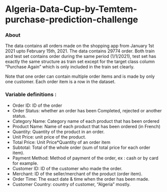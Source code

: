 # Algeria-Data-Cup-by-Temtem-purchase-prediction-challenge
### About
The data contains all orders made on the shopping app from January 1st 2021 upto February 15th, 2021. The data contains 29774 order. Both train and test set contains order during the same period (1/1/2021), test set has exactly the same structure as train set except for the target class column “Purchase Again” which is only included in the train set clearly.

Note that one order can contain multiple order items and is made by only one customer. Each order item is a row in the dataset.

### Variable definitions :

- Order ID: ID of the order
- Order Status: whether an order has been Completed, rejected or another status.
- Category Name: Category name of each product that has been ordered
- Product Name: Name of each product that has been ordered (in French)
- Quantity: Quantity of the product in an order.
- Unit Price: unit price of the product.
- Total Price: Unit Price*Quantity of an order item
- Subtotal: Total of the whole order (sum of total price for each order item).
- Payment Method: Method of payment of the order, ex : cash or by card for example.
- Customer ID: ID of the customer who made the order.
- Merchant: ID of the seller/merchant of the product (order item).
- Order Time: The exact date & time when the order has been made.
- Customer Country: country of customer, “Algeria” mostly.
